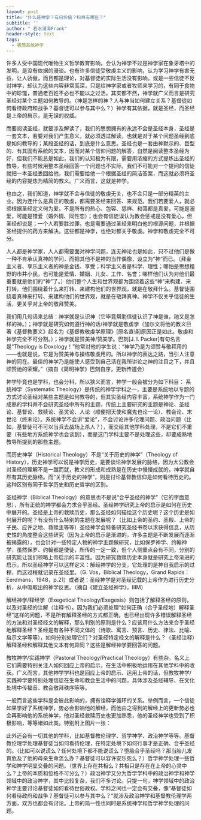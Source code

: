 ```yaml
---
layout: post
title: "什么是神学？有何价值？科目有哪些？"
subtitle: ''
author: " 若水漫海Frank"
header-style: text
tags:
  - 极简系统神学
---
```

许多人受中国现代唯物主义哲学教育影响，会认为神学不过是神学家在象牙塔中的发明，是没有依据的漫谈。也有许多信徒受敬虔主义的影响，认为学习神学有害无益，让人骄傲，而且都是理论，对基督徒的实际生活没有影响。或是一些信徒不反对神学，却认为这些内容非常高深，只是给神学家或者牧师来学习的，有同于食物中的珍馐，普通老百姓不必也不能以之过活。其实都不然，神学就广义而言是研究圣经对某个主题如何教导的。（神是怎样的神？人与神当如何建立关系？基督徒如何看待政府和战争？基督徒可以参与其中么？）神学有其依据，就是圣经，而圣经是上帝的启示，是无误的权威。

而要阅读圣经，就要涉及解读了，我们的思想拥有的永远不会是圣经本身，圣经是一套文本，若要对我们产生意义，就必须透过解读，也就是对于某个问题圣经到底是如何教导的；某段圣经的话，到底是什么意思。圣经也是一套由神默示的、巨型的、有其固有系统的文本，因而对某个信仰问题的解答，自然是阅读整本圣经为好，但我们不能总是如此，我们的认知极为有限，需要用浓缩的方式提炼出圣经的教导，有些时候用整本圣经回答一个问题也不实际，我们不可能对一个提问的信徒就把一本圣经丢回给他，我们需要给他一个根据圣经的简洁答案，而这就必须将圣经的内容提炼为精简的教义。广义而言，这就是神学。

也由之，我们知道，神学就不会与信徒的敬虔无关，也不会只是一部分精英的主业。因为连什么是真正的敬虔，都需要圣经来回答、来规范。我们若要爱人，就必须根据圣经定义何为爱。不是所有的热心、包容、慈祥、和蔼都是真爱，可能是溺爱，可能是错爱（婚外情、同性恋）；也会有信徒误认为教会惩戒是没有爱心，但圣经却说是；一个人若要胜过罪，也是需要通过圣经来明白他的根源问题，并根据圣经提供的药方来解决。这些都是神学，也绝对都关乎敬虔。神学和敬虔完全不可分。

人人都是神学家，人人都需要面对神学问题，连无神论也是如此，只不过他们是做一种不肯承认真神的学问，而把其他不是神的当作偶像，设立为“神”而已。（拜金主义者、享乐主义者的神是金钱、享受；科学主义者是科学、理性；哪怕是思想粗野的市井小民，也可能是爱情、婚姻、儿女、工作、名誉；哪样他们认为对他们最重要就是他们的“神”了。）他们整个人生和世界观都为围绕着这些“神”来构建、来打转。他们围绕着什么来打转、来建构他们的世界观，就是在敬拜什么。基督徒围绕着真神来打转、来建构他们的世界观，就是在敬拜真神。神学不仅关乎信徒的生活，更关乎对上帝的敬拜赞美。

我们用几句话来总结：神学就是认识神（它毕竟帮助信徒认识了神是谁，祂又是怎样的神。）；神学就是研究如何遵行神的话/神学就是敬虔学（加尔文将他的教义巨著《基督教要义》起名为《基督教敬虔学原理》[原名直译]原因正是如此。敬虔和神学完全不可分割。）；神学就是赞美神/赞美学。巴刻[J. I. Packer]有句名言是“Theology is Doxology！”他常对他的学生说：“神学乃是为颂赞与敬拜用的——也就是说，它是为赞美神与操练敬虔用的。所以神学的表达之路，当引人注意神的同在。最佳的神学乃是能使人感受到自己活在我所讲论之神的注目之下，并且颂赞祂的荣耀。”（摘自《简明神学》巴刻自序，更新传道会）

神学毕竟也是学科，也会分科，所以狭义而言，神学一般会被分为如下科目：
系统神学（Systematic Theology）是传统的神学学科之一，主要是系统地以专题的方式讨论圣经对某些主题是如何教导的，但其实圣经内容丰富，系统神学作为一门成熟的学科并不会研究圣经中所有的主题，传统上主要研究的主题是神论、圣经论、基督论、救赎论、圣灵论、人论（顺便把天使和魔鬼也论一论）、教会论、末世论（终末论）。系统神学不会讲“爱论”，不会讨论许多伦理问题、政治问题（比如，基督徒可不可以当兵去战场上杀人？），而交给其他学科处理，不是它们不重要（有些地方系统神学也会谈到），而是这门学科主要不是处理这些，却要成熟地教导所提到的那些主题。

而历史神学（Historical Theology）不是“关于历史的神学”（Theology of History），历史神学可以说是神学历史，是要谈论神学发展的脉络，因为大公教会对圣经的理解不是一蹴而就，教义的形成和成熟是在历史中慢慢成就的，神学就自然有其历史脉络。而“关于历史的神学”，则是讨论基督教信仰是如何看待历史的。这种区别有同于哲学历史和历史哲学的区别。

圣经神学（Biblical Theology）的意思也不是说“合乎圣经的神学”（它的字面意思），所有正统的神学都会力求合乎圣经。圣经神学研究上帝的启示是如何在历史中展开的。圣经是上帝的救赎历史，那么圣经如何描绘这个历史呢？这个历史是如何展开的呢？有没有什么特别的主题在发展呢？（比如上帝的圣约、圣殿、上帝的子民、应许之地、救赎主等等）圣经神学会特备研究圣经书卷以求获得信息，从历史性的角度整合这些研究（因为上帝的启示是渐进的，许多主题是不断发展而逐渐被揭露的），也会针对一些特定人物的神学主题做研究，比如保罗神学、约翰神学，虽然保罗、约翰都是使徒，所传的一定一致，但个人侧重点会有不同，分别的研究能让我们领略上帝启示的丰富性。因为研究救赎历史本身就是研究上帝渐进的启示，所以圣经神学可以这样定义：解经神学的分支，它处理的是神自我启示的过程，而这过程就记录在圣经里。（G. Vos，Biblical Theology，Grand Rapids：Eerdmans，1948，p.21）或者说：圣经神学是对圣经记载的上帝作为进行历史分析，从中吸取出的神学反思。（摘自《建立圣经神学》，IIIM）

解经神学/释经学（Exegetical Theology/Exegesis）则包括了解释圣经的原则，以及对圣经的注解（注释书）。因为我们必须处理“如何正确（合乎圣经地）解释圣经”这样的问题，不是所有解释圣经的方式都正确，也已经出现许多错误解释圣经的方法和对圣经经文的解释，那么判别的原则是什么？应该用什么方法来合乎圣经地解释圣经？圣经是有各种不同文体的（诗歌、寓言、预言、历史、律法、比喻、启示文学等等），如何分别处理它们？对圣经特定经文的解释是什么？（圣经注释）解释圣经和解释其他文本有何异同？这些是解经神学要回答的问题。

教牧神学/实践神学（Pastoral Theology/Practical Theology）有些杂。名义上它们需要特别关注人如何回应上帝的启示，在生活中积极地运用在其他学科中的收获。广义而言，其他神学学科也是回应上帝的启示、运用上帝的话，但教牧神学/实践神学要特别处理信徒在生命和教会生活中的问题，具体涉及圣经辅导、在文化处境中传福音、教会敬拜秩序等等。

一般而言这些学科是会彼此影响的，拥有诠释学循环的关系。举例而言，一个信徒如果学好了系统神学，势必会影响他的解经，而他由之得到的解经上的更新势必也会再影响他的系统神学，他对圣经救赎历史也更加熟悉，他的圣经神学也受到了积极影响，等等诸如此类。特别附上图片一张：



此外还会有一切其他的学科，比如基督教伦理学、哲学神学、政治神学等等。基督教伦理学处理基督徒当如何看待伦理，在特定处境下如何行事才是正确、合乎圣经的。（比如可以说谎么？任何处境下都不能说谎么？堕胎合乎圣经吗？那当胎儿发育危及了他的母亲生命怎么办？基督徒可以容许安乐死么？）哲学神学处理一些哲学和神学明显交叠的问题。（世界上存在共相么？共相只是存在在上帝的心灵中么？上帝的本质和位格不可分么？）政治神学又分为哲学学科中的政治神学和神学领域中的政治神学，其中比较复杂，我们不多讨论。只提一句，神学领域中的政治神学主要讨论基督徒如何看待世俗政权。学科之间也一定会有交叠，像“基督徒如何看待政府和战争？基督徒可以参与其中么？”就涉及政治神学和基督教伦理学两方面，双方也都会有讨论。上帝的简一性也同时是系统神学和哲学神学处理的问题。